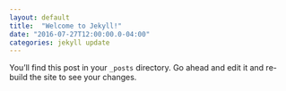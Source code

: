 ```yaml
---
layout: default
title:  "Welcome to Jekyll!"
date: "2016-07-27T12:00:00.0-04:00"
categories: jekyll update
---
```

You’ll find this post in your `_posts` directory. Go ahead and edit it and re-build the site to see your changes.